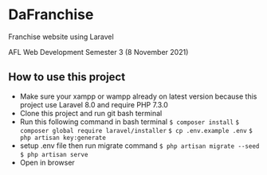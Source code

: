 # DaFranchise

Franchise website using Laravel

AFL Web Development Semester 3 (8 November 2021)

## How to use this project

- Make sure your xampp or wampp already on latest version because this project use Laravel 8.0 and require PHP 7.3.0
- Clone this project and run git bash terminal
- Run this following command in bash terminal
      ```
      $ composer install
      ```
      ```
      $ composer global require laravel/installer
      ```
      ```
      $ cp .env.example .env
      ```
      ```
      $ php artisan key:generate
      ```
- setup .env file then run migrate command
      ```
      $ php artisan migrate --seed
      ```
      ```
      $ php artisan serve
      ```
- Open in browser 
